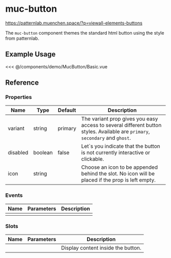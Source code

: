 <script setup>
import Basic from './demo/MucButton/Basic.vue'
</script>

# muc-button


https://patternlab.muenchen.space/?p=viewall-elements-buttons

The `muc-button` component themes the standard html button using the style from patternlab.

## Example Usage

<DemoContainer>
  <Basic/>
</DemoContainer>

<<< @/components/demo/MucButton/Basic.vue

## Reference

### Properties

| Name     | Type    | Default | Description                                                                                                                  |
|----------|---------|---------|------------------------------------------------------------------------------------------------------------------------------|
| variant  | string  | primary | The variant prop gives you easy access to several different button styles. Available are `primary`, `secondary` and `ghost`. |
| disabled | boolean | false   | Let`s you indicate that the button is not currently interactive or clickable.                                                |
| icon     | string  |         | Choose an icon to be appended behind the slot. No icon will be placed if the prop is left empty.                             |

### Events

| Name | Parameters | Description |
| ---- | ---------- | ----------- |
|      |            |             |

### Slots

| Name | Parameters | Description                        |
| ---- | ---------- |------------------------------------|
|      |            | Display content inside the button. |
